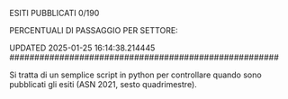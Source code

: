 ESITI PUBBLICATI 0/190 

PERCENTUALI DI PASSAGGIO PER SETTORE:

UPDATED 2025-01-25 16:14:38.214445
###################################################### 

Si tratta di un semplice script in python per controllare quando sono pubblicati gli esiti (ASN 2021, sesto quadrimestre).

